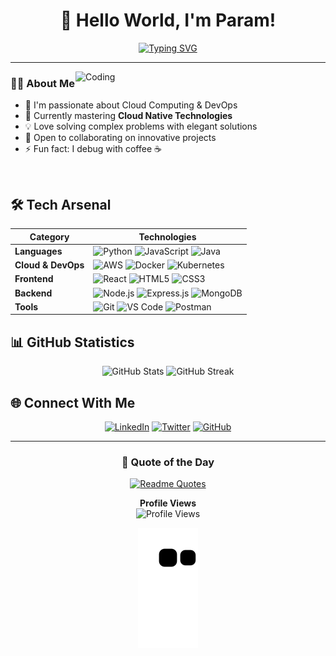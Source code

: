 <div align="center">
  
# 👋 Hello World, I'm Param!

[![Typing SVG](https://readme-typing-svg.herokuapp.com?font=Fira+Code&pause=1000&color=2D9EF7&center=true&vCenter=true&random=false&width=435&lines=Full+Stack+Developer;Cloud+%26+DevOps+Enthusiast;Open+Source+Contributor;Always+Learning+New+Technologies)](https://git.io/typing-svg)

-------------------

</div>

<img align="right" alt="Coding" width="400" src="https://media.giphy.com/media/qgQUggAC3Pfv687qPC/giphy.gif">

### 👨‍💻 About Me

- 🚀 I'm passionate about Cloud Computing & DevOps
- 🌱 Currently mastering **Cloud Native Technologies**
- 💡 Love solving complex problems with elegant solutions
- 🤝 Open to collaborating on innovative projects
- ⚡ Fun fact: I debug with coffee ☕

<br>

## 🛠️ Tech Arsenal

<div align="center">

| Category | Technologies |
|----------|-------------|
| **Languages** | ![Python](https://img.shields.io/badge/Python-3776AB?style=flat&logo=python&logoColor=white) ![JavaScript](https://img.shields.io/badge/JavaScript-F7DF1E?style=flat&logo=javascript&logoColor=black) ![Java](https://img.shields.io/badge/Java-ED8B00?style=flat&logo=java&logoColor=white) |
| **Cloud & DevOps** | ![AWS](https://img.shields.io/badge/AWS-232F3E?style=flat&logo=amazon-aws&logoColor=white) ![Docker](https://img.shields.io/badge/Docker-2496ED?style=flat&logo=docker&logoColor=white) ![Kubernetes](https://img.shields.io/badge/Kubernetes-326CE5?style=flat&logo=kubernetes&logoColor=white) |
| **Frontend** | ![React](https://img.shields.io/badge/React-20232A?style=flat&logo=react&logoColor=61DAFB) ![HTML5](https://img.shields.io/badge/HTML5-E34F26?style=flat&logo=html5&logoColor=white) ![CSS3](https://img.shields.io/badge/CSS3-1572B6?style=flat&logo=css3&logoColor=white) |
| **Backend** | ![Node.js](https://img.shields.io/badge/Node.js-43853D?style=flat&logo=node.js&logoColor=white) ![Express.js](https://img.shields.io/badge/Express.js-404D59?style=flat) ![MongoDB](https://img.shields.io/badge/MongoDB-4EA94B?style=flat&logo=mongodb&logoColor=white) |
| **Tools** | ![Git](https://img.shields.io/badge/Git-F05032?style=flat&logo=git&logoColor=white) ![VS Code](https://img.shields.io/badge/VS_Code-007ACC?style=flat&logo=visual-studio-code&logoColor=white) ![Postman](https://img.shields.io/badge/Postman-FF6C37?style=flat&logo=postman&logoColor=white) |

</div>

## 📊 GitHub Statistics

<div align="center">
  <img src="https://github-readme-stats.vercel.app/api?username=param2610-cloud&show_icons=true&theme=tokyonight" alt="GitHub Stats" height="165">
  <img src="https://github-readme-streak-stats.herokuapp.com/?user=param2610-cloud&theme=tokyonight" alt="GitHub Streak" height="165">
</div>

## 🌐 Connect With Me

<div align="center">
  
[![LinkedIn](https://img.shields.io/badge/LinkedIn-0077B5?style=for-the-badge&logo=linkedin&logoColor=white)](https://linkedin.com/in/param2610-cloud)
[![Twitter](https://img.shields.io/badge/Twitter-1DA1F2?style=for-the-badge&logo=twitter&logoColor=white)](https://twitter.com/param2610_cloud)
[![GitHub](https://img.shields.io/badge/GitHub-100000?style=for-the-badge&logo=github&logoColor=white)](https://github.com/param2610-cloud)

</div>

---

<div align="center">
  
### 💭 Quote of the Day
  
[![Readme Quotes](https://quotes-github-readme.vercel.app/api?type=horizontal&theme=dark)](https://github.com/piyushsuthar/github-readme-quotes)

**Profile Views**  
![Profile Views](https://komarev.com/ghpvc/?username=param2610-cloud&color=brightgreen)

<img src="https://github.com/param2610-cloud/param2610-cloud/blob/output/github-contribution-grid-snake.svg" alt="Snake animation" />

</div>
